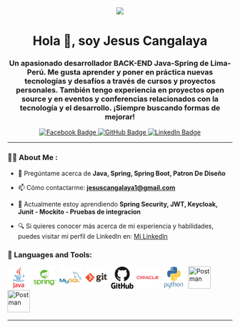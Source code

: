 <div id="header" align="center">
    <img src="https://media.giphy.com/media/QZkpIdieotn3i/giphy.gif" width="200" />
    <h1 align="center">Hola 👋, soy Jesus Cangalaya</h1>
    <h3 align="center">Un apasionado desarrollador BACK-END Java-Spring de Lima-Perú. Me gusta aprender y poner en práctica nuevas tecnologías y desafíos a través de cursos y proyectos personales. También tengo experiencia en proyectos open source y en eventos y conferencias relacionados con la tecnología y el desarrollo. ¡Siempre buscando formas de mejorar!
</div>


<div id="badges" align="center">
    <a href="https://www.facebook.com/profile.php?id=100009719413381" target="_blank">
    <img src="https://img.shields.io/badge/Facebook-Activo-blue?style=for-the-badge&logo=facebook"
        alt="Facebook Badge" />
    </a>
    <a href="https://github.com/jesuscangalaya1" target="_blank">
    <img src="https://img.shields.io/badge/GitHub-181717?style=for-the-badge&logo=github&logoColor=white"
        alt="GitHub  Badge" />
    </a>    
    <a href="https://www.linkedin.com/in/jesus-cangalaya/" target="_blank">
    <img src="https://img.shields.io/badge/LinkedIn-Activo-blue?style=for-the-badge&logo=linkedin"
        alt="LinkedIn  Badge" />
    </a>
</div>

---

### 👨‍💻 About Me :

- 💬 Pregúntame acerca de **Java, Spring, Spring Boot, Patron De Diseño**

- 📫 Cómo contactarme: **jesuscangalaya1@gmail.com**

- 🌱 Actualmente estoy aprendiendo **Spring Security, JWT, Keycloak, Junit - Mockito - Pruebas de integracion**

- 🔍 Si quieres conocer más acerca de mi experiencia y habilidades, puedes visitar mi perfil de LinkedIn en: <a href="https://www.linkedin.com/in/jesus-cangalaya/">Mi LinkedIn</a>


<div align="left">
    <h3>🔨 Languages and Tools:</h3>
    <div>
        <img src="https://github.com/devicons/devicon/blob/master/icons/java/java-original-wordmark.svg" title="Java" **alt="Java" width="50" height="50"/>&nbsp;
        <img src="https://github.com/devicons/devicon/blob/master/icons/spring/spring-original-wordmark.svg" title="Spring" **alt="Spring" width="50" height="50"/>&nbsp;
        <img src="https://github.com/devicons/devicon/blob/master/icons/mysql/mysql-original-wordmark.svg" title="MySQL"  alt="MySQL" width="50" height="50"/>&nbsp;
        <img src="https://github.com/devicons/devicon/blob/master/icons/git/git-original-wordmark.svg" title="Git" **alt="Git" width="50" height="50"/>&nbsp;
        <img src="https://github.com/devicons/devicon/blob/master/icons/github/github-original-wordmark.svg" title="GitHub" **alt="GitHub" width="50" height="50"/>&nbsp;
        <img src="https://github.com/devicons/devicon/blob/master/icons/oracle/oracle-original.svg" title="Oracle" **alt="Oracle" width="50" height="50"/>&nbsp;
        <img src="https://github.com/devicons/devicon/blob/master/icons/python/python-original-wordmark.svg" title="Python" **alt="Python" width="50" height="50"/>&nbsp;
        <img src="https://www.vectorlogo.zone/logos/getpostman/getpostman-icon.svg" title="Postman" **alt="Postman" width="50" height="50"/>&nbsp;
        <img src="https://d335luupugsy2.cloudfront.net/cms%2Ffiles%2F10224%2F1677508436Prancheta_1.png?utm_campaign=alura_latam_-_challenge_email_projeto_6_esp&utm_medium=email&utm_source=RD+Station" title="Postman" **alt="ONE" width="50" height="50"/>&nbsp;
      </div>
</div>

---


    
    
    
    
    
